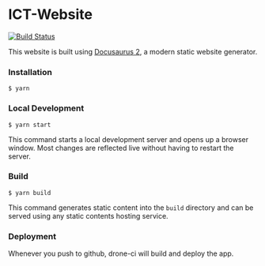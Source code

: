 # ICT-Website

[![Build Status](https://drone.gbsl.website/api/badges/GBSL-Informatik/ict-website/status.svg)](https://drone.gbsl.website/GBSL-Informatik/ict-website)

This website is built using [Docusaurus 2](https://docusaurus.io/), a modern static website generator.

### Installation

```
$ yarn
```

### Local Development

```
$ yarn start
```

This command starts a local development server and opens up a browser window. Most changes are reflected live without having to restart the server.

### Build

```
$ yarn build
```

This command generates static content into the `build` directory and can be served using any static contents hosting service.

### Deployment

Whenever you push to github, drone-ci will build and deploy the app.
